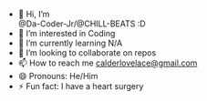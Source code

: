 - 👋 Hi, I’m </br>     @Da-Coder-Jr/@CHILL-BEATS :D     </br>
- 👀 I’m interested in Coding
- 🌱 I’m currently learning N/A
- 💞️ I’m looking to collaborate on repos
- 📫 How to reach me calderlovelace@gmail.com
- 😄 Pronouns: He/Him
- ⚡ Fun fact: I have a heart surgery

<!---
Da-Coder-Jr/Da-Coder-Jr is a ✨ special ✨ repository because its `README.md` (this file) appears on your GitHub profile.
You can click the Preview link to take a look at your changes.
--->
